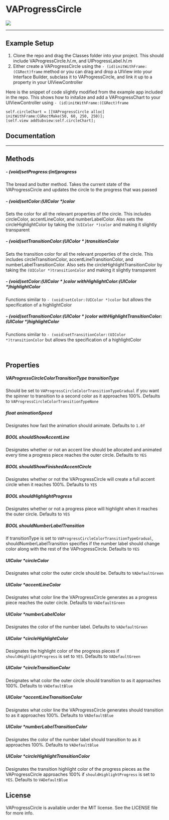 # VAProgressCircle

![](https://github.com/MitchellMalleo/VAProgressCircle/blob/master/vaProgressCircle.gif)

---

## Example Setup

1. Clone the repo and drag the Classes folder into your project. This should include VAProgressCircle.h/.m, and UIProgressLabel.h/.m
2. Either create a VAProgressCircle using the `- (id)initWithFrame:(CGRect)frame` method or you can drag and drop a UIView into your Interface Builder, subclass it to VAProgressCircle, and link it up to a property in your UIViewController

Here is the snippet of code slightly modified from the example app included in the repo. This shows how to initalize and add a VAProgressChart to your UIViewController using `- (id)initWithFrame:(CGRect)frame`

	self.circleChart = [[VAProgressCircle alloc] initWithFrame:CGRectMake(50, 60, 250, 250)];
	[self.view addSubview:self.circleChart];


## Documentation
___

## Methods

##### - (void)setProgress:(int)progress <br/>
The bread and butter method. Takes the current state of the VAProgressCircle and updates the circle to the progress that was passed

##### - (void)setColor:(UIColor *)color <br/>
Sets the color for all the relevant properties of the circle. This includes circleColor, accentLineColor, and numberLabelColor. Also sets the circleHighlightColor by taking the `(UIColor *)color` and making it slightly transparent

##### - (void)setTransitionColor:(UIColor * )transitionColor <br/>
Sets the transition color for all the relevant properties of the circle. This includes circleTransitionColor, accentLineTransitionColor, and numberLabelTransitionColor. Also sets the circleHighlightTransitionColor by taking the `(UIColor *)transitionColor` and making it slightly transparent

##### - (void)setColor:(UIColor * )color withHighlightColor:(UIColor *)highlightColor <br/>
Functions similar to `- (void)setColor:(UIColor *)color` but allows the specification of a highlightColor

##### - (void)setTransitionColor:(UIColor * )color withHighlightTransitionColor:(UIColor *)highlightColor <br/>
Functions similar to `- (void)setTransitionColor:(UIColor *)transitionColor` but allows the specification of a highlightColor

<br/>

## Properties

##### VAProgressCircleColorTransitionType transitionType <br/>
Should be set to `VAProgressCircleColorTransitionTypeGradual` if you want the spinner to transition to a second color as it approaches 100%. Defaults to `VAProgressCircleColorTransitionTypeNone`

##### float animationSpeed <br/>
Designates how fast the animation should animate. Defaults to `1.0f`

##### BOOL shouldShowAccentLine <br/>
Designates whether or not an accent line should be allocated and animated every time a progress piece reaches the outer circle. Defaults to `YES`

##### BOOL shouldShowFinishedAccentCircle <br/>
Designates whether or not the VAProgressCircle will create a full accent circle when it reaches 100%. Defaults to `YES`

##### BOOL shouldHighlightProgress <br/>
Designates whether or not a progress piece will highlight when it reaches the outer circle. Defaults to `YES`

##### BOOL shouldNumberLabelTransition <br/>
If transitionType is set to `VAProgressCircleColorTransitionTypeGradual`, shouldNumberLabelTransition specifies if the number label should change color along with the rest of the VAProgressCircle. Defaults to `YES` 

##### UIColor *circleColor <br/>
Designates what color the outer circle should be. Defaults to `VADefaultGreen`

##### UIColor *accentLineColor <br/>
Designates what color line the VAProgressCircle generates as a progress piece reaches the outer circle. Defaults to `VADefaultGreen`

##### UIColor *numberLabelColor <br/>
Designates the color of the number label. Defaults to `VADefaultGreen`

##### UIColor *circleHighlightColor <br/>
Designates the highlight color of the progress pieces if `shouldHighlightProgress` is set to `YES`. Defaults to `VADefaultGreen`

##### UIColor *circleTransitionColor <br/>
Designates what color the outer circle should transition to as it approaches 100%. Defaults to `VADefaultBlue`

##### UIColor *accentLineTransitionColor <br/>
Designates what color line the VAProgressCircle generates should transition to as it approaches 100%. Defaults to `VADefaultBlue`

##### UIColor *numberLabelTransitionColor <br/>
Designates the color of the number label should transition to as it approaches 100%. Defaults to `VADefaultBlue`

##### UIColor *circleHighlightTransitionColor <br/>
Designates the transition highlight color of the progress pieces as the VAProgressCircle approaches 100% if `shouldHighlightProgress` is set to `YES`. Defaults to `VADefaultBlue`


## License

VAProgressCircle is available under the MIT license. See the LICENSE file for more info.